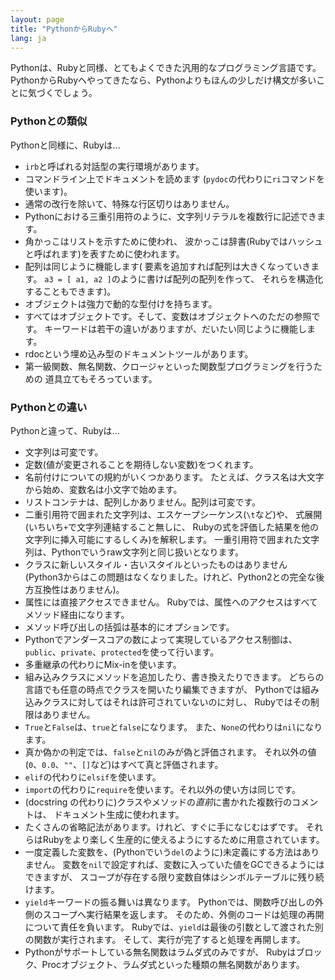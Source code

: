 ```yaml
---
layout: page
title: "PythonからRubyへ"
lang: ja
---
```


Pythonは、Rubyと同様、とてもよくできた汎用的なプログラミング言語です。
PythonからRubyへやってきたなら、Pythonよりもほんの少しだけ構文が多いことに気づくでしょう。

### Pythonとの類似

Pythonと同様に、Rubyは...

* `irb`と呼ばれる対話型の実行環境があります。
* コマンドライン上でドキュメントを読めます
  (`pydoc`の代わりに`ri`コマンドを使います)。
* 通常の改行を除いて、特殊な行区切りはありません。
* Pythonにおける三重引用符のように、文字列リテラルを複数行に記述できます。
* 角かっこはリストを示すために使われ、
  波かっこは辞書(Rubyではハッシュと呼ばれます)を表すために使われます。
* 配列は同じように機能します(
  要素を追加すれば配列は大きくなっていきます。
  `a3 = [ a1, a2 ]`のように書けば配列の配列を作って、
   それらを構造化することもできます)。
* オブジェクトは強力で動的な型付けを持ちます。
* すべてはオブジェクトです。そして、変数はオブジェクトへのただの参照です。
  キーワードは若干の違いがありますが、だいたい同じように機能します。
* rdocという埋め込み型のドキュメントツールがあります。
* 第一級関数、無名関数、クロージャといった関数型プログラミングを行うための
  道具立てもそろっています。

### Pythonとの違い

Pythonと違って、Rubyは...

* 文字列は可変です。
* 定数(値が変更されることを期待しない変数)をつくれます。
* 名前付けについての規約がいくつかあります。
  たとえば、クラス名は大文字から始め、変数名は小文字で始めます。
* リストコンテナは、配列しかありません。配列は可変です。
* 二重引用符で囲まれた文字列は、エスケープシーケンス(`\t`など)や、
  式展開(いちいち`+`で文字列連結すること無しに、
  Rubyの式を評価した結果を他の文字列に挿入可能にするしくみ)を解釈します。
  一重引用符で囲まれた文字列は、Pythonでいうraw文字列と同じ扱いとなります。
* クラスに新しいスタイル・古いスタイルといったものはありません
  (Python3からはこの問題はなくなりました。けれど、Python2との完全な後方互換性はありません)。
* 属性には直接アクセスできません。
  Rubyでは、属性へのアクセスはすべてメソッド経由になります。
* メソッド呼び出しの括弧は基本的にオプションです。
* Pythonでアンダースコアの数によって実現しているアクセス制御は、
　`public`、`private`、`protected`を使って行います。
* 多重継承の代わりにMix-inを使います。
* 組み込みクラスにメソッドを追加したり、書き換えたりできます。
  どちらの言語でも任意の時点でクラスを開いたり編集できますが、
  Pythonでは組み込みクラスに対してはそれは許可されていないのに対し、
  Rubyではその制限はありません。
* `True`と`False`は、`true`と`false`になります。
  また、`None`の代わりは`nil`になります。
* 真か偽かの判定では、`false`と`nil`のみが偽と評価されます。
  それ以外の値(`0`、`0.0`、`""`、`[]`など)はすべて真と評価されます。
* `elif`の代わりに`elsif`を使います。
* `import`の代わりに`require`を使います。それ以外の使い方は同じです。
* (docstring の代わりに)クラスやメソッドの*直前*に書かれた複数行のコメントは、
  ドキュメント生成に使われます。
* たくさんの省略記法があります。けれど、すぐに手になじむはずです。
  それらはRubyをより楽しく生産的に使えるようにするために用意されています。
* 一度定義した変数を、(Pythonでいう`del`のように)未定義にする方法はありません。
  変数を`nil`で設定すれば、変数に入っていた値をGCできるようにはできますが、
  スコープが存在する限り変数自体はシンボルテーブルに残り続けます。
* `yield`キーワードの振る舞いは異なります。
  Pythonでは、関数呼び出しの外側のスコープへ実行結果を返します。
  そのため、外側のコードは処理の再開について責任を負います。
  Rubyでは、`yield`は最後の引数として渡された別の関数が実行されます。
  そして、実行が完了すると処理を再開します。
* Pythonがサポートしている無名関数はラムダ式のみですが、
  Rubyはブロック、Procオブジェクト、ラムダ式といった種類の無名関数があります。
